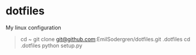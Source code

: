 # dotfiles
My linux configuration

 > cd ~
 > git clone git@github.com:EmilSodergren/dotfiles.git .dotfiles
 > cd .dotfiles
 > python setup.py
